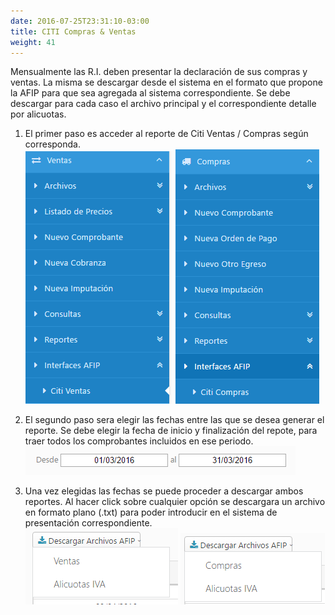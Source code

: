 ```yaml
---
date: 2016-07-25T23:31:10-03:00
title: CITI Compras & Ventas
weight: 41
---
```


Mensualmente las R.I. deben presentar la declaración de sus compras y ventas. La misma se descargar desde el sistema en el formato que propone la AFIP para que sea agregada al sistema correspondiente. Se debe descargar para cada caso el archivo principal y el correspondiente detalle por alicuotas.

1. El primer paso es acceder al reporte de Citi Ventas / Compras según corresponda.  
![Menu de citi](/images/interfaces-afip/citi-menu-1.png) ![Menu de citi](/images/interfaces-afip/citi-menu-2.png)

2. El segundo paso sera elegir las fechas entre las que se desea generar el reporte. Se debe elegir la fecha de inicio y finalización del repote, para traer todos los comprobantes incluidos en ese periodo.  
![Filtro del Citi](/images/interfaces-afip/citi-filtro.png)

3. Una vez elegidas las fechas se puede proceder a descargar ambos reportes. Al hacer click sobre cualquier opción se descargara un archivo en formato plano (.txt) para poder introducir en el sistema de presentación correspondiente.  
![Descarga de citi](/images/interfaces-afip/citi-download-1.png) ![Descarga de citi](/images/interfaces-afip/citi-download-2.png)